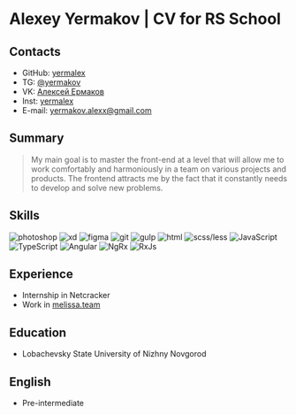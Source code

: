 # Alexey Yermakov | CV for RS School

## Contacts
* GitHub: [yermalex](https://github.com/yermalex)
* TG: [@yermakov](https://t.me/yermakov)
* VK: [Алексей Ермаков](https://vk.com/yermakov)
* Inst: [yermalex](https://www.instagram.com/yermalex)
* E-mail: yermakov.alexx@gmail.com

## Summary
> My main goal is to master the front-end at a level that will allow me to work comfortably and harmoniously in a team on various projects and products.
The frontend attracts me by the fact that it constantly needs to develop and solve new problems.

## Skills
![photoshop](https://img.shields.io/badge/-photoshop-090909?style=for-the-badge&logo=photoshop&logoColor-ffffff) ![xd](https://img.shields.io/badge/-xd-090909?style=for-the-badge&logo=adobe-xd&logoColor-ffffff) ![figma](https://img.shields.io/badge/-figma-090909?style=for-the-badge&logo=figma&logoColor-ffffff) 
![git](https://img.shields.io/badge/-git-090909?style=for-the-badge&logo=git&logoColor-ffffff) ![gulp](https://img.shields.io/badge/-gulp-090909?style=for-the-badge&logo=gulp&logoColor-ffffff) 
![html](https://img.shields.io/badge/-html-090909?style=for-the-badge&logo=HTML-5&logoColor-ffffff) ![scss/less](https://img.shields.io/badge/-scss/less-090909?style=for-the-badge&logo=sass&logoColor-ffffff)
![JavaScript](https://img.shields.io/badge/-JavaScript-090909?style=for-the-badge&logo=JavaScript&logoColor-ffffff) ![TypeScript](https://img.shields.io/badge/-TypeScript-090909?style=for-the-badge&logo=typescript&logoColor-ffffff)
![Angular](https://img.shields.io/badge/-Angular-090909?style=for-the-badge&logo=Angular&logoColor-ffffff) ![NgRx](https://img.shields.io/badge/-NgRx-090909?style=for-the-badge&logo=NgRx&logoColor-ffffff) ![RxJs](https://img.shields.io/badge/-RxJs-090909?style=for-the-badge&logo=RxJs&logoColor-ffffff)

## Experience
* Internship in Netcracker
* Work in [melissa.team](https://melissa.team/)

## Education
* Lobachevsky State University of Nizhny Novgorod

## English
* Pre-intermediate
